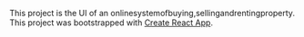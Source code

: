 This project is the UI of an onlinesystemofbuying,sellingandrentingproperty.
This project was bootstrapped with [Create React App](https://github.com/facebookincubator/create-react-app).
